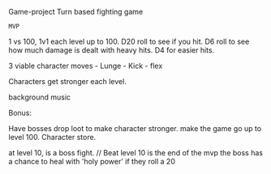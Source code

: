 Game-project
Turn based fighting game

    MVP
1 vs 100, 1v1 each level up to 100. D20 roll to see if you hit. D6 roll to see how much damage is dealt with heavy hits.
D4 for easier hits.

3 viable character moves - Lunge - Kick - flex

Characters get stronger each level.


background music

Bonus:

Have bosses drop loot to make character stronger. make the game go up to level 100. Character store.

at level 10, is a boss fight. // Beat level 10 is the end of the mvp
the boss has a chance to heal with 'holy power' if they roll a 20


